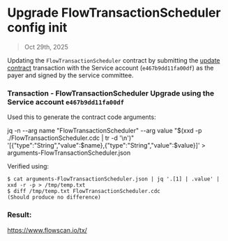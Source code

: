 # Upgrade FlowTransactionScheduler config init

> Oct 29th, 2025

Updating the `FlowTransactionScheduler` contract by submitting the [update contract](../../../../transactions/update-contract) transaction with the Service account (`e467b9dd11fa00df`) as the payer and signed by the service committee.

### Transaction - FlowTransactionScheduler Upgrade using the Service account `e467b9dd11fa00df`

Used this to generate the contract code arguments:

jq -n --arg name "FlowTransactionScheduler" --arg value "$(xxd -p ./FlowTransactionScheduler.cdc  | tr -d '\n')" '[{"type":"String","value":$name},{"type":"String","value":$value}]' > arguments-FlowTransactionScheduler.json

Verified using:
```
$ cat arguments-FlowTransactionScheduler.json | jq '.[1] | .value' | xxd -r -p > /tmp/temp.txt
$ diff /tmp/temp.txt FlowTransactionScheduler.cdc
(Should produce no difference)
```

### Result:
https://www.flowscan.io/tx/